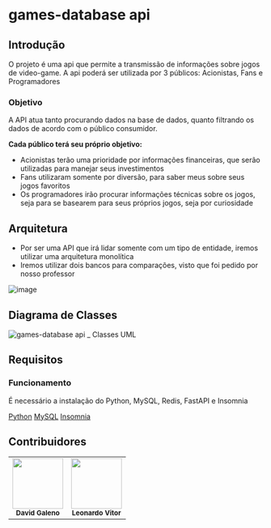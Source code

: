 # games-database api

## Introdução
O projeto é uma api que permite a transmissão de informações sobre jogos de video-game.
A api poderá ser utilizada por 3 públicos: Acionistas, Fans e Programadores

### Objetivo

A API atua tanto procurando dados na base de dados, quanto filtrando os dados de acordo com o público consumidor.

**Cada público terá seu próprio objetivo:**

- Acionistas terão uma prioridade por informações financeiras, que serão utilizadas para manejar seus investimentos
- Fans utilizaram somente por diversão, para saber meus sobre seus jogos favoritos
- Os programadores irão procurar informações técnicas sobre os jogos, seja para se basearem para seus próprios jogos, seja por curiosidade

## Arquitetura
- Por ser uma API que irá lidar somente com um tipo de entidade, iremos utilizar uma arquitetura monolítica
- Iremos utilizar dois bancos para comparações, visto que foi pedido por nosso professor

![image](https://github.com/DavidGaleno/games-database-API/assets/92187957/75cc8e05-6d1a-4aa7-9157-0e4dc94c1df1)

## Diagrama de Classes
![games-database api _ Classes UML](https://github.com/DavidGaleno/games-database-API/assets/92187957/78e0944b-0af3-4f98-a7d7-3f7660a459ef)

## Requisitos

### Funcionamento

É necessário a instalação do Python, MySQL, Redis, FastAPI e Insomnia

[Python](https://www.python.org/downloads/)
[MySQL](https://dev.mysql.com/downloads/workbench/)
[Insomnia](https://insomnia.rest/download)



## Contribuidores
<table>
  <tr>
    <td align="center"><img src="https://avatars.githubusercontent.com/u/92187957?v=4" width="100px;" alt=""/><br /><sub><b>David Galeno</b></sub></td>
    <td align="center"><img src="https://avatars.githubusercontent.com/u/128062428?s=48&v=4" width="100px;" alt=""/><br /><sub><b>Leonardo Vitor</b></sub></td>
  </tr>
</table>
